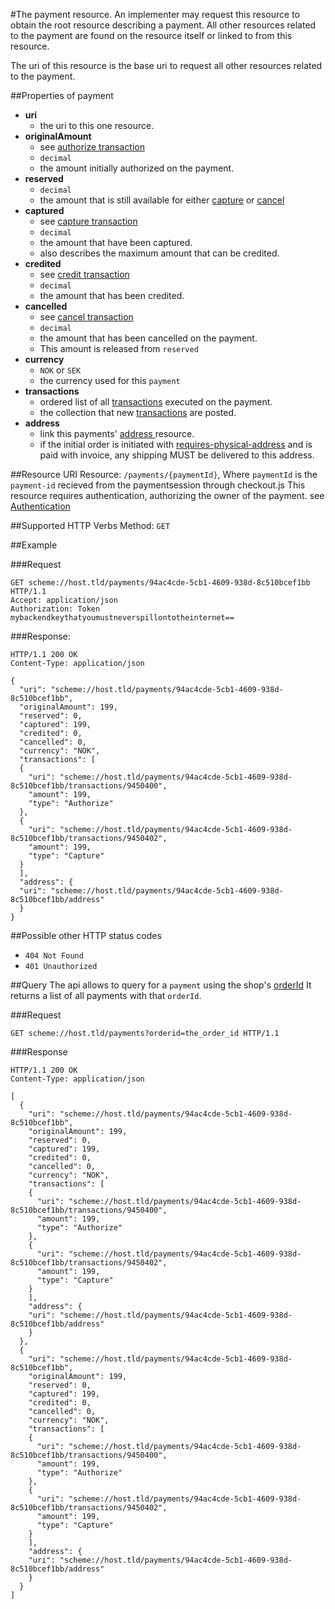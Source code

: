 #The payment resource.
An implementer may request this resource to obtain the root resource describing a payment.
All other resources related to the payment are found on the resource itself or linked to from this resource.

The uri of this resource is the base uri to request all other resources related to the payment.

##Properties of payment
 * **uri**
    * the uri to this one resource.
 * **originalAmount**
    * see [authorize transaction](transaction/#authorize)    
    * `decimal`
    * the amount initially authorized on the payment.
 * **reserved**    
    * `decimal`
    * the amount that is still available for either [capture](transaction/#capture) or [cancel](transaction/#cancel)    
 * **captured**
    * see [capture transaction](transaction/#capture)
    * `decimal`
    * the amount that have been captured.
    * also describes the maximum amount that can be credited.
 * **credited**
    * see [credit transaction](transaction/#credit)
    * `decimal`
    * the amount that has been credited.
 * **cancelled**
    * see [cancel transaction](transaction/#cancel)
    * `decimal`
    * the amount that has been cancelled on the payment.
    * This amount is released from `reserved`    
 * **currency**    
    * `NOK` or `SEK`
    * the currency used for this `payment`
 * **transactions**
    * ordered list of all [transactions](transaction) executed on the payment.
    * the collection that new [transactions](transaction) are posted.
 * **address**
    * link this payments' [address ](address) resource.
    * if the initial order is initiated with [requires-physical-address](configurationReference/#requires-physical-address) and is paid with invoice, any shipping MUST be delivered to this address.


##Resource URI
Resource:  `/payments/{paymentId}`, Where `paymentId` is the `payment-id` recieved from the paymentsession through checkout.js
This resource requires authentication, authorizing the owner of the payment. see [Authentication](authentication/#back-end-authentication)

##Supported HTTP Verbs
Method:    `GET`


##Example

###Request
```HTTP
GET scheme://host.tld/payments/94ac4cde-5cb1-4609-938d-8c510bcef1bb HTTP/1.1
Accept: application/json
Authorization: Token mybackendkeythatyoumustneverspillontotheinternet==
```
###Response:
```HTTP
HTTP/1.1 200 OK
Content-Type: application/json

{
  "uri": "scheme://host.tld/payments/94ac4cde-5cb1-4609-938d-8c510bcef1bb",
  "originalAmount": 199,
  "reserved": 0,
  "captured": 199,
  "credited": 0,
  "cancelled": 0,
  "currency": "NOK",  
  "transactions": [
  {
    "uri": "scheme://host.tld/payments/94ac4cde-5cb1-4609-938d-8c510bcef1bb/transactions/9450400",
    "amount": 199,
    "type": "Authorize"
  },
  {
    "uri": "scheme://host.tld/payments/94ac4cde-5cb1-4609-938d-8c510bcef1bb/transactions/9450402",
    "amount": 199,
    "type": "Capture"
  }
  ],
  "address": {
  "uri": "scheme://host.tld/payments/94ac4cde-5cb1-4609-938d-8c510bcef1bb/address"
  }
}
```
##Possible other HTTP status codes
 * `404 Not Found`
 * `401 Unauthorized`

##Query
 The api allows to query for a `payment` using the shop's [orderId](configurationreference/#order-id-required)
 It returns a list of all payments with that `orderId`.

###Request

```HTTP
GET scheme://host.tld/payments?orderid=the_order_id HTTP/1.1
```

###Response

```HTTP
HTTP/1.1 200 OK
Content-Type: application/json

[
  {
    "uri": "scheme://host.tld/payments/94ac4cde-5cb1-4609-938d-8c510bcef1bb",
    "originalAmount": 199,
    "reserved": 0,
    "captured": 199,
    "credited": 0,
    "cancelled": 0,
    "currency": "NOK",  
    "transactions": [
    {
      "uri": "scheme://host.tld/payments/94ac4cde-5cb1-4609-938d-8c510bcef1bb/transactions/9450400",
      "amount": 199,
      "type": "Authorize"
    },
    {
      "uri": "scheme://host.tld/payments/94ac4cde-5cb1-4609-938d-8c510bcef1bb/transactions/9450402",
      "amount": 199,
      "type": "Capture"
    }
    ],
    "address": {
    "uri": "scheme://host.tld/payments/94ac4cde-5cb1-4609-938d-8c510bcef1bb/address"
    }
  },
  {
    "uri": "scheme://host.tld/payments/94ac4cde-5cb1-4609-938d-8c510bcef1bb",
    "originalAmount": 199,
    "reserved": 0,
    "captured": 199,
    "credited": 0,
    "cancelled": 0,
    "currency": "NOK",  
    "transactions": [
    {
      "uri": "scheme://host.tld/payments/94ac4cde-5cb1-4609-938d-8c510bcef1bb/transactions/9450400",
      "amount": 199,
      "type": "Authorize"
    },
    {
      "uri": "scheme://host.tld/payments/94ac4cde-5cb1-4609-938d-8c510bcef1bb/transactions/9450402",
      "amount": 199,
      "type": "Capture"
    }
    ],
    "address": {
    "uri": "scheme://host.tld/payments/94ac4cde-5cb1-4609-938d-8c510bcef1bb/address"
    }
  }
]
```
